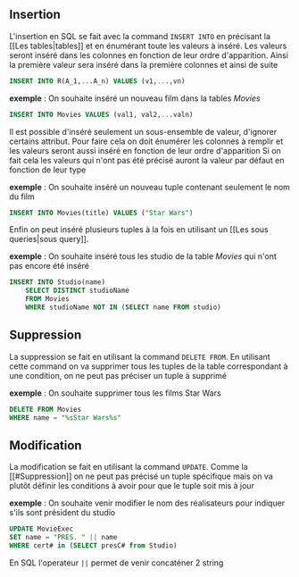 ## Insertion

L'insertion en SQL se fait avec la command `INSERT INTO` en précisant la [[Les tables|tables]] et en énumérant toute les valeurs à inséré. Les valeurs seront inséré dans les colonnes en fonction de leur ordre d'apparition.
Ainsi la première valeur sera inséré dans la première colonnes et ainsi de suite

```sql
INSERT INTO R(A_1,...A_n) VALUES (v1,...,vn)
```

**exemple** : On souhaite inséré un nouveau film dans la tables $Movies$

```sql
INSERT INTO Movies VALUES (val1, val2,...valn)
```

Il est possible d'inséré seulement un sous-ensemble de valeur, d'ignorer certains attribut. Pour faire cela on doit énumérer les colonnes à remplir et les valeurs seront aussi inséré en fonction de leur ordre d'apparition
Si on fait cela les valeurs qui n'ont pas été précisé auront la valeur par défaut en fonction de leur type

**exemple** : On souhaite inséré un nouveau tuple contenant seulement le nom du film

```sql
INSERT INTO Movies(title) VALUES ("Star Wars")
```

Enfin on peut inséré plusieurs tuples à la fois en utilisant un [[Les sous queries|sous query]]. 

**exemple** : On souhaite inséré tous les studio de la table $Movies$ qui n'ont pas encore été inséré

```sql
INSERT INTO Studio(name)
	SELECT DISTINCT studioName
	FROM Movies
	WHERE studioName NOT IN (SELECT name FROM studio)
```

## Suppression

La suppression se fait en utilisant la command `DELETE FROM`. En utilisant cette command on va supprimer tous les tuples de la table correspondant à une condition, on ne peut pas préciser un tuple à supprimé

**exemple** : On souhaite supprimer tous les films Star Wars

```sql
DELETE FROM Movies
WHERE name = "%sStar Wars%s"
```

## Modification

La modification se fait en utilisant la command `UPDATE`. Comme la [[#Suppression]] on ne peut pas précisé un tuple spécifique mais on va plutôt définir les conditions à avoir pour que le tuple soit mis à jour

**exemple** : On souhaite venir modifier le nom des réalisateurs pour indiquer s'ils sont président du studio

```sql
UPDATE MovieExec
SET name = "PRES. " || name
WHERE cert# in (SELECT presC# from Studio)
```

En SQL l'operateur `||` permet de venir concaténer 2 string